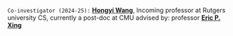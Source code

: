 `Co-investigator (2024-25):` <a target="_blank" href="https://hwang595.github.io/"><b>Hongyi Wang</b></a>, 
Incoming professor at Rutgers university CS, currently a post-doc at CMU
advised by: professor <a target="_blank" href="https://www.cs.cmu.edu/~epxing/"><b>Eric P. Xing</b></a>  